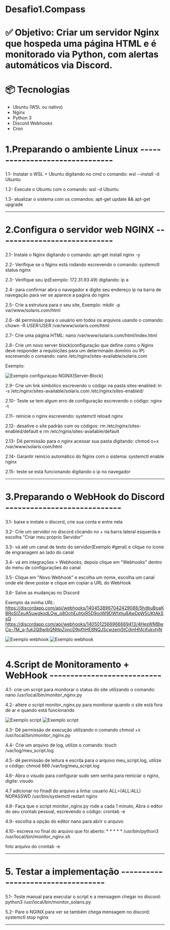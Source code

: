 # Desafio1.Compass

# ✅ Objetivo: Criar um servidor Nginx que hospeda uma página HTML e é monitorado via Python, com alertas automáticos via Discord.


# 📦 Tecnologias
- Ubuntu (WSL ou nativo)
- Nginx
- Python 3 
- Discord Webhooks
- Cron

# 1.Preparando o ambiente Linux -------------------------------
1.1- Instalar o WSL + Ubuntu digitando no cmd o comando: wsl --install -d Ubuntu

1.2- Execute o Ubuntu com o comando: wsl -d Ubuntu

1.3- atualizar o sistema com os comandos: apt-get update && apt-get upgrade

--------------------------------------------------------------------------------------------------------------------------------------------------------------------



# 2.Configura o servidor web NGINX ----------------------------
2.1- Instale o Nginx digitando o comando: apt-get install nginx -y

2.2- Verifique se o Nginx está rodando escrevendo o comando: systemctl status nginx

2.3- Verifique seu ip(Exemplo: 172.31.93.49) digitando: ip a

2.4- para confirmar abra o navegador e digite seu endereço ip na barra de navegação para ver se aparece a pagina do nginx

2.5- Crie a estrutura para o seu site, Exemplo: mkdir -p var/www/solaris.com/html

2.6- dê permissão para o usuário em todos os arquivos usando o comando: chown -R $USER:$USER /var/www/solaris.com/html

2.7- Crie uma página HTML: nano /var/www/solaris.com/html/index.html

2.8- Crie um novo server block(configuração que define como o Nginx deve responder a requisições para um determinado domínio ou IP) escrevendo o comando: nano /etc/nginx/sites-available/solaris.com

Exemplo:

![Exemplo configuraçao NGINX(Server-Block)](imagens/server-block.png)

2.9- Crie um link simbólico escrevendo o código na pasta sites-enabled: ln -s /etc/nginx/sites-available/solaris.com /etc/nginx/sites-enabled/

2.10- Teste se tem algum erro de configuração escrevendo o código: nginx -t

2.11- reinicie o nginx escrevendo: systemctl reload nginx

2.12- desative o site padrão com os códigos: rm /etc/nginx/sites-enabled/default e rm /etc/nginx/sites-available/default

2.13- Dê permissão para o nginx acessar sua pasta digitando: chmod o+x /var/www/solaris.com/html 

2.14- Garantir reinício automático do Nginx com o sistema: systemctl enable nginx

2.15- teste se está funcionando digitando o ip no navegador 

--------------------------------------------------------------------------------------------------------------------------------------------------------------------


# 3.Preparando o WebHook do Discord ----------------------------
3.1- baixe e instale o discord, crie sua conta e entre nela

3.2- Crie um servidor no discord clicando no + na barra lateral esquerda e escolha "Criar meu próprio Servidor"

3.3- vá até um canal de texto do servidor(Exemplo #geral) e clique no ícone de engranagem ao lado do canal

3.4- vá em integrações > Webhooks, depois clique em "Webhooks" dentro do menu de configurações do canal

3.5- Clique em "Novo Webhook" e escolha um nome, escolha um canal onde ele deve postar e clique em copiar a URL do WebHook

3.6- Salve as mudanças no Discord

Exemplo da minha URL: https://discordapp.com/api/webhooks/1404538967042429088/5hdbuBoaKBRoSIZeuA5uwgkodLOw_p8OchEuhtxR5D9ooW9DWfxhu8AwDpW5UKtAkSsQ
https://discordapp.com/api/webhooks/1405012566966669413/4HesWMBwCp-7M_q-fuk2Q8wibQNttpZoncD9pfhHE8NQJScwzem5tCdmHhfcifukvhjN

![Exemplo webhook](imagens/webhook1.png)
![Exemplo webhook](imagens/webhook2.png)

--------------------------------------------------------------------------------------------------------------------------------------------------------------------



# 4.Script de Monitoramento + WebHook ---------------------------
4.1- crie um script para monitorar o status do site utilizando o comando: nano /usr/local/bin/monitor_nginx.py

4.2- altere o script monitor_nginx.py para monitorar quando o site está fora de ar e quando está funcionando

![Exemplo script](imagens/script1.png)
![Exemplo script](imagens/script2.png)

4.3- Dê permissão de execução utilizando o comando chmod +x /usr/local/bin/monitor_nginx.py

4.4- Crie um arquivo de log, utilize o comando: touch /var/log/meu_script.log

4.5- dê permissão de leitura e escrita para o arquivo meu_script.log, utilize o código: chmod 666 /var/log/meu_script.log

4.6- Abra o visudo para configurar sudo sem senha para reiniciar o nginx, digite: visudo

4.7 adicionar no finadl do arquivo a linha: usuario ALL=(ALL:ALL) NOPASSWD /usr/bin/systemctl restart nginx

4.8- Faça que o script monitor_nginx.py rode a cada 1 minuto, Abra o editor do seu crontab pessoal, escrevendo o código: crontab -e

4.9- escolha a opção do editor nano para abrir o arquivo

4.10- escreva no final do arquivo que foi aberto: * * * * * /usr/bin/python3 /usr/local/bin/monitor_nginx.sh 

foto arquivo do crontab -e

--------------------------------------------------------------------------------------------------------------------------------------------------------------------




# 5. Testar a implementação ----------------------------------

5.1- Teste manual para executar o script e a mensagem chegar no discord: python3  /usr/local/bin/monitor_solaris.py
  
5.2- Pare o NGINX para ver se também chega mensagem no discord: systemctl stop nginx

--------------------------------------------------------------------------------------------------------------------------------------------------------------------



